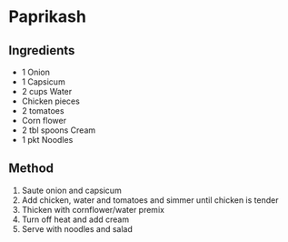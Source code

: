 # Paprikash

## Ingredients

* 1 Onion
* 1 Capsicum
* 2 cups Water
* Chicken pieces
* 2 tomatoes
* Corn flower
* 2 tbl spoons Cream
* 1 pkt Noodles

## Method

1. Saute onion and capsicum
1. Add chicken, water and tomatoes and simmer until chicken is tender
1. Thicken with cornflower/water premix
1. Turn off heat and add cream
1. Serve with noodles and salad

